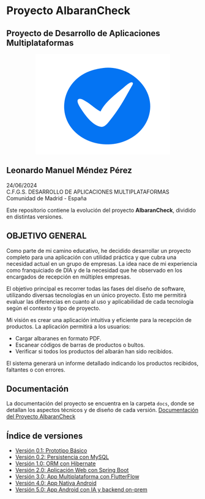 # Proyecto AlbaranCheck
## Proyecto de Desarrollo de Aplicaciones Multiplataformas

<img src="Imagenes/logoalbaranchek.png" alt="Logo del proyecto" style="display: block; margin: 0 auto;">

**Leonardo Manuel Méndez Pérez**  
---
24/06/2024  
C.F.G.S. DESARROLLO DE APLICACIONES MULTIPLATAFORMAS  
Comunidad de Madrid - España

Este repositorio contiene la evolución del proyecto **AlbaranCheck**, dividido en distintas versiones.

## OBJETIVO GENERAL

Como parte de mi camino educativo, he decidido desarrollar un proyecto completo para una aplicación con utilidad práctica y que cubra una necesidad actual en un grupo de empresas. La idea nace de mi experiencia como franquiciado de DIA y de la necesidad que he observado en los encargados de recepción en múltiples empresas.

El objetivo principal es recorrer todas las fases del diseño de software, utilizando diversas tecnologías en un único proyecto. Esto me permitirá evaluar las diferencias en cuanto al uso y aplicabilidad de cada tecnología según el contexto y tipo de proyecto.

Mi visión es crear una aplicación intuitiva y eficiente para la recepción de productos. La aplicación permitirá a los usuarios:

*   Cargar albaranes en formato PDF.
*   Escanear códigos de barras de productos o bultos.
*   Verificar si todos los productos del albarán han sido recibidos.

El sistema generará un informe detallado indicando los productos recibidos, faltantes o con errores.

## Documentación

La documentación del proyecto se encuentra en la carpeta `docs`, donde se detallan los aspectos técnicos y de diseño de cada versión.
[Documentación del Proyecto AlbaranCheck](https://github.com/LeonardoManuelMendez/AlbaranCheck/tree/main/docs)

## Índice de versiones

- [Versión 0.1: Prototipo Básico](V%200.1%3A%20Prototipo%20B%C3%A1sico%20%28JAVA%20Swing%20sin%20frameworks%2C%20sin%20BD%29)
- [Versión 0.2: Persistencia con MySQL](V%200.2%3A%20Almacenamiento%20en%20Base%20de%20Datos%20%28Java%20sin%20frameworks%2C%20MySQL%29)
- [Versión 1.0: ORM con Hibernate](V%201.0%3A%20Mapeo%20Objeto-Relacional%20%28Java%20sin%20frameworks%2C%20MySQL%2C%20Hibernate%29)
- [Versión 2.0: Aplicación Web con Spring Boot](V%202.0%3A%20Versi%C3%B3n%20Web%20%28Java%2C%20Spring%20Boot%2C%20Spring%20MVC%2C%20Thymeleaf%2C%20MySQL%29)
- [Versión 3.0: App Multiplataforma con FlutterFlow](V%203.0%3A%20Versi%C3%B3n%20M%C3%B3vil%20%28FlutterFlow%2C%20Supabase%29)
- [Versión 4.0: App Nativa Android](V%204.0%3A%20Aplicaci%C3%B3n%20Nativa%20Android%20%28Android%20Studio%20y%20SQLite%29)
- [Versión 5.0: App Android con IA y backend on-prem](V%205.0%3A%20Integraci%C3%B3n%20de%20IA%20%28FlutterFlow%2C%20Supabase%2C%20SQLite%29)

